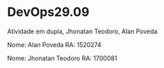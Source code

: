 # DevOps29.09
Atividade em dupla, Jhonatan Teodoro, Alan Poveda

Nome: Alan Poveda
RA: 1520274

Nome: Jhonatan Teodoro
RA: 1700081
